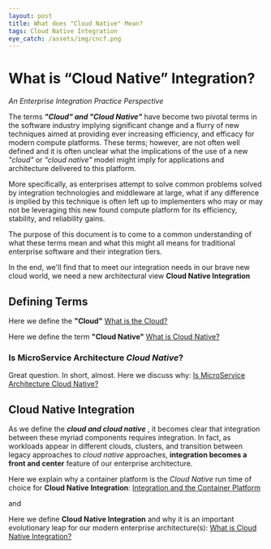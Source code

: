 ```yaml
---
layout: post
title: What does "Cloud Native" Mean?
tags: Cloud Native Integration 
eye_catch: /assets/img/cncf.png
---
```


# What is “Cloud Native” Integration? 
*An Enterprise Integration Practice Perspective* 

The terms ***"Cloud" and "Cloud Native"*** have become two pivotal terms in the software industry implying significant change and a flurry of new techniques aimed at providing ever increasing efficiency, and efficacy 
for modern compute platforms. These terms; however, are not often well defined and it is often unclear what the implications of the use of a new *"cloud"* or *"cloud native"* model might imply for applications and architecture delivered to this platform. 

More specifically, as enterprises attempt to solve common problems solved by integration technologies and middleware at large, what if any difference is implied by this technique is often left up to implementers who may or may not be leveraging this new found compute platform for its efficiency, stability, and reliability gains. 

The purpose of this document is to come to a common understanding of what these terms mean and what this might all means for traditional enterprise software and their integration tiers. 

In the end, we'll find that to meet our integration needs in our brave new cloud world, we need a new architectural view **Cloud Native Integration** 

## Defining Terms

Here we define the **"Cloud"** [What is the Cloud?](definition-cloud.md)

Here we define the term **"Cloud Native"** [What is Cloud Native?](definition-cloudnative.md)

### Is MicroService Architecture *Cloud Native*?
Great question. In short, almost. Here we discuss why: [Is MicroService Architecture Cloud Native?](msa-cloudnative.md)

## **Cloud Native Integration**  
As we define the ***cloud and cloud native*** , it becomes clear that integration between these myriad components requires integration. In fact, as workloads appear in different clouds, clusters, and transition between legacy approaches to *cloud native* approaches, **integration becomes a front and center** feature of our enterprise architecture. 

Here we explain why a container platform is the *Cloud Native* run time of choice for **Cloud Native Integration**: [Integration and the Container Platform](cloud-native-container-platform.md)

and 

Here we define **Cloud Native Integration** and why it is an important evolutionary leap for our modern enterprise architecture(s): [What is Cloud Native Integration?](what-is-cloud-native-integration.md) 
